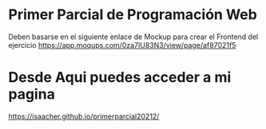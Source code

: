 # Primer Parcial de Programación Web

Deben basarse en el siguiente enlace de Mockup para crear el Frontend del ejercicio
https://app.moqups.com/0za7IU83N3/view/page/af87021f5


# Desde Aqui puedes acceder a mi pagina
https://isaacher.github.io/primerparcial20212/
